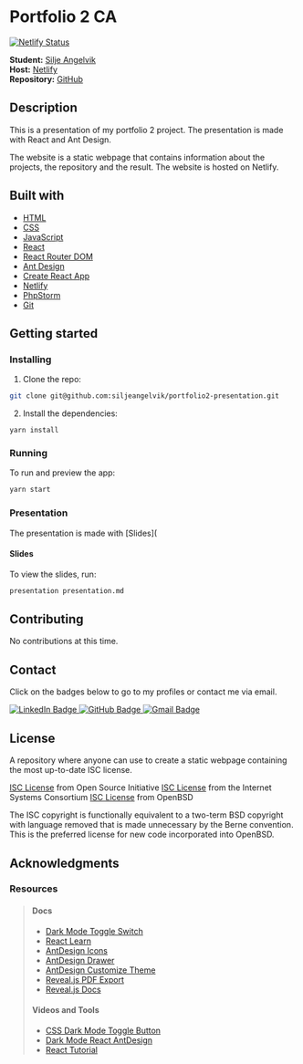 # Portfolio 2 CA

[![Netlify Status](https://api.netlify.com/api/v1/badges/09ed0b6b-4ec0-4cd6-bc3e-29d3c38ade8f/deploy-status)](https://app.netlify.com/sites/portfolio2-presentation/deploys)

**Student:** [Silje Angelvik](https://github.com/siljeangelvik)    
**Host:** [Netlify](https://portfolio2-presentation.netlify.app/)  
**Repository:** [GitHub](https://github.com/siljeangelvik/portfolio2-presentation)

## Description

This is a presentation of my portfolio 2 project. The presentation is made with React and Ant Design.

The website is a static webpage that contains information about the projects, the repository and the result. The website
is hosted on Netlify.

## Built with

- [HTML](https://developer.mozilla.org/en-US/docs/Web/HTML)
- [CSS](https://developer.mozilla.org/en-US/docs/Web/CSS)
- [JavaScript](https://developer.mozilla.org/en-US/docs/Web/JavaScript)
- [React](https://reactjs.org/)
- [React Router DOM](https://reactrouter.com/web/guides/quick-start)
- [Ant Design](https://ant.design/)
- [Create React App](https://create-react-app.dev/)
- [Netlify](https://www.netlify.com/)
- [PhpStorm](https://www.jetbrains.com/phpstorm/)
- [Git](https://training.github.com/downloads/github-git-cheat-sheet/)

## Getting started

### Installing

1. Clone the repo:

```bash
git clone git@github.com:siljeangelvik/portfolio2-presentation.git
```

2. Install the dependencies:

```
yarn install
```

### Running

To run and preview the app:

```bash
yarn start
```

### Presentation

The presentation is made with [Slides](

#### Slides

To view the slides, run:

```bash
presentation presentation.md
```


## Contributing

No contributions at this time.

## Contact

Click on the badges below to go to my profiles or contact me via email.

<a href = "https://www.linkedin.com/in/siljeangelvik/">
    <img src="https://img.shields.io/badge/LinkedIn-0A66C2.svg?style=for-the-badge&logo=LinkedIn&logoColor=white" alt="LinkedIn Badge" />
</a>
<a href = "https://github.com/siljeangelvik">
    <img src="https://img.shields.io/badge/GitHub-181717.svg?style=for-the-badge&logo=GitHub&logoColor=white" alt="GitHub Badge" />
</a>
<a href = "mailto: angelviksilje@gmail.com">
    <img src="https://img.shields.io/badge/Gmail-EA4335.svg?style=for-the-badge&logo=Gmail&logoColor=white" alt="Gmail Badge" />
</a>

## License

A repository where anyone can use to create a static webpage containing the most up-to-date ISC license.

[ISC License](https://opensource.org/licenses/ISC) from Open Source
Initiative [ISC License](https://www.isc.org/downloads/software-support-policy/isc-license/) from the Internet Systems
Consortium [ISC License](http://cvsweb.openbsd.org/cgi-bin/cvsweb/src/share/misc/license.template?rev=HEAD) from OpenBSD

The ISC copyright is functionally equivalent to a two-term BSD copyright with language removed that is made unnecessary
by the Berne convention. This is the preferred license for new code incorporated into OpenBSD.

## Acknowledgments

### Resources

> #### Docs
> - [Dark Mode Toggle Switch](https://timetoprogram.com/dark-mode-toggle-switch-html-css/)
> - [React Learn](https://react.dev/learn)
> - [AntDesign Icons](https://ant.design/components/icon)
> - [AntDesign Drawer](https://ant.design/components/drawer)
> - [AntDesign Customize Theme](https://ant.design/docs/react/customize-theme)
> - [Reveal.js PDF Export](https://revealjs.com/pdf-export/)
> - [Reveal.js Docs](https://revealjs.com/)
> #### Videos and Tools
> - [CSS Dark Mode Toggle Button](https://www.youtube.com/watch?v=S-T9XoCMwt4)
> - [Dark Mode React AntDesign](https://www.youtube.com/watch?v=kOjPItyTn8k)
> - [React Tutorial](https://www.youtube.com/watch?v=WsuL9y9-aMs)